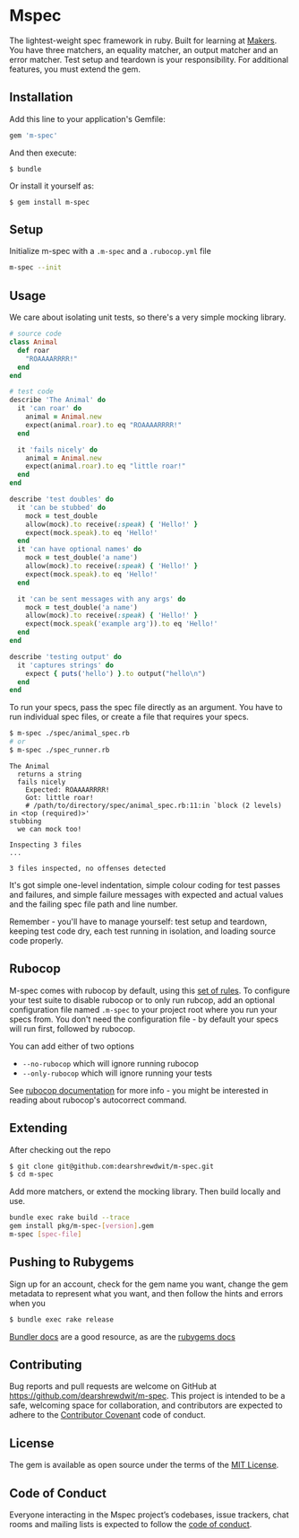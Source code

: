 # Mspec

The lightest-weight spec framework in ruby. Built for learning at [Makers](https://makers.tech). You have three matchers, an equality matcher, an output matcher and an error matcher. Test setup and teardown is your responsibility. For additional features, you must extend the gem.

## Installation

Add this line to your application's Gemfile:

```ruby
gem 'm-spec'
```

And then execute:

    $ bundle

Or install it yourself as:

    $ gem install m-spec

## Setup

Initialize m-spec with a `.m-spec` and a `.rubocop.yml` file
```sh
m-spec --init
```


## Usage

We care about isolating unit tests, so there's a very simple mocking library.

```ruby
# source code
class Animal
  def roar
    "ROAAAARRRR!"
  end
end

# test code
describe 'The Animal' do
  it 'can roar' do
    animal = Animal.new
    expect(animal.roar).to eq "ROAAAARRRR!"
  end

  it 'fails nicely' do
    animal = Animal.new
    expect(animal.roar).to eq "little roar!"
  end
end

describe 'test doubles' do
  it 'can be stubbed' do
    mock = test_double
    allow(mock).to receive(:speak) { 'Hello!' }
    expect(mock.speak).to eq 'Hello!'
  end
  it 'can have optional names' do
    mock = test_double('a name')
    allow(mock).to receive(:speak) { 'Hello!' }
    expect(mock.speak).to eq 'Hello!'
  end

  it 'can be sent messages with any args' do
    mock = test_double('a name')
    allow(mock).to receive(:speak) { 'Hello!' }
    expect(mock.speak('example arg')).to eq 'Hello!'
  end
end

describe 'testing output' do
  it 'captures strings' do
    expect { puts('hello') }.to output("hello\n")
  end
end
```

To run your specs, pass the spec file directly as an argument. You have to run individual spec files, or create a file that requires your specs.

```sh
$ m-spec ./spec/animal_spec.rb
# or
$ m-spec ./spec_runner.rb
```

```
The Animal
  returns a string
  fails nicely
    Expected: ROAAAARRRR!
    Got: little roar!
    # /path/to/directory/spec/animal_spec.rb:11:in `block (2 levels) in <top (required)>'
stubbing
  we can mock too!

Inspecting 3 files
...

3 files inspected, no offenses detected
```

It's got simple one-level indentation, simple colour coding for test passes and failures, and simple failure messages with expected and actual values and the failing spec file path and line number.

Remember - you'll have to manage yourself: test setup and teardown, keeping test code dry, each test running in isolation, and loading source code properly.

## Rubocop

M-spec comes with rubocop by default, using this [set of rules](https://github.com/makersacademy/scaffolint). To configure your test suite to disable rubocop or to only run rubcop, add an optional configuration file named `.m-spec` to your project root where you run your specs from. You don't need the configuration file - by default your specs will run first, followed by rubocop.

You can add either of two options
- `--no-rubocop` which will ignore running rubocop
- `--only-rubocop` which will ignore running your tests

See [rubocop documentation](https://docs.rubocop.org/rubocop/index.html) for more info - you might be interested in reading about rubocop's autocorrect command.


## Extending

After checking out the repo
```sh
$ git clone git@github.com:dearshrewdwit/m-spec.git
$ cd m-spec
```
Add more matchers, or extend the mocking library. Then build locally and use.
```sh
bundle exec rake build --trace
gem install pkg/m-spec-[version].gem
m-spec [spec-file]
```

## Pushing to Rubygems
Sign up for an account, check for the gem name you want, change the gem metadata to represent what you want, and then follow the hints and errors when you
```sh
$ bundle exec rake release
```

[Bundler docs](https://bundler.io/guides/creating_gem.html) are a good resource, as are the [rubygems docs](https://guides.rubygems.org/publishing/)

## Contributing

Bug reports and pull requests are welcome on GitHub at https://github.com/dearshrewdwit/m-spec. This project is intended to be a safe, welcoming space for collaboration, and contributors are expected to adhere to the [Contributor Covenant](http://contributor-covenant.org) code of conduct.

## License

The gem is available as open source under the terms of the [MIT License](https://opensource.org/licenses/MIT).

## Code of Conduct

Everyone interacting in the Mspec project’s codebases, issue trackers, chat rooms and mailing lists is expected to follow the [code of conduct](https://github.com/dearshrewdwit/m-spec/blob/master/CODE_OF_CONDUCT.md).
